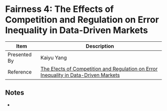 # Fairness 4: The Effects of Competition and Regulation on Error Inequality in Data-Driven Markets

| Item | Description |
| --- | --- | 
| Presented By | Kaiyu Yang |
| Reference | [The E!ects of Competition and Regulation on Error Inequality in Data-Driven Markets](https://dl.acm.org/doi/pdf/10.1145/3351095.3372842?download=true) |



## Notes

- 